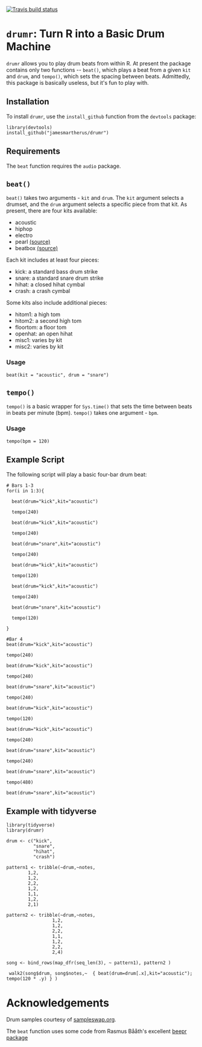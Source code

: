 <!-- badges: start -->
[![Travis build status](https://travis-ci.org/jamesmartherus/drumr.svg?branch=master)](https://travis-ci.org/jamesmartherus/drumr)
<!-- badges: end -->

# `drumr`: Turn R into a Basic Drum Machine

`drumr` allows you to play drum beats from within R. At present the package contains only two functions -- `beat()`, which plays a beat from a given `kit` and `drum`, and `tempo()`, which sets the spacing between beats. Admittedly, this package is basically useless, but it's fun to play with.

## Installation

To install `drumr`, use the `install_github` function from the `devtools` package:

```
library(devtools)
install_github("jamesmartherus/drumr")
```

## Requirements

The `beat` function requires the `audio` package.

## `beat()`

`beat()` takes two arguments - `kit` and `drum`. The `kit` argument selects a drumset, and the `drum` argument selects a specific piece from that kit. As present, there are four kits available:

- acoustic
- hiphop
- electro
- pearl [(source)](https://sampleswap.org/filebrowser-new.php?d=DRUMS+%28FULL+KITS%29%2FREAL+LIVE+KITS%2FPearl+Real+Kit%2F)
- beatbox [(source)](https://sampleswap.org/filebrowser-new.php?d=DRUMS+%28FULL+KITS%29%2FUNUSUAL+KITS+and+FX%2FBeatBox+Male%2F)

Each kit includes at least four pieces:

- kick: a standard bass drum strike
- snare: a standard snare drum strike
- hihat: a closed hihat cymbal
- crash: a crash cymbal

Some kits also include additional pieces:

- hitom1: a high tom
- hitom2: a second high tom
- floortom: a floor tom
- openhat: an open hihat
- misc1: varies by kit
- misc2: varies by kit


### Usage

`beat(kit = "acoustic", drum = "snare")`

## `tempo()`

`tempo()` is a basic wrapper for `Sys.time()` that sets the time between beats in beats per minute (bpm). `tempo()` takes one argument - `bpm`. 

### Usage

`tempo(bpm = 120)`


## Example Script

The following script will play a basic four-bar drum beat: 

```
# Bars 1-3
for(i in 1:3){
  
  beat(drum="kick",kit="acoustic")
  
  tempo(240)
  
  beat(drum="kick",kit="acoustic")
  
  tempo(240)
  
  beat(drum="snare",kit="acoustic")
  
  tempo(240)
  
  beat(drum="kick",kit="acoustic")
  
  tempo(120)
  
  beat(drum="kick",kit="acoustic")
  
  tempo(240)
  
  beat(drum="snare",kit="acoustic")
  
  tempo(120)
  
}

#Bar 4
beat(drum="kick",kit="acoustic")

tempo(240)

beat(drum="kick",kit="acoustic")

tempo(240)

beat(drum="snare",kit="acoustic")

tempo(240)

beat(drum="kick",kit="acoustic")

tempo(120)

beat(drum="kick",kit="acoustic")

tempo(240)

beat(drum="snare",kit="acoustic")

tempo(240)

beat(drum="snare",kit="acoustic")

tempo(480)

beat(drum="snare",kit="acoustic")
```
## Example with tidyverse

```
library(tidyverse)
library(drumr)

drum <- c("kick",
          "snare",
          "hihat",
          "crash")

pattern1 <- tribble(~drum,~notes,
        1,2,
        1,2,
        2,2,
        1,2,
        1,1,
        1,2,
        2,1) 

pattern2 <- tribble(~drum,~notes,
                 1,2,
                 1,2,
                 2,2,
                 1,1,
                 1,2,
                 2,2,
                 2,4) 

song <- bind_rows(map_dfr(seq_len(3), ~ pattern1), pattern2 )

 walk2(song$drum, song$notes,~  { beat(drum=drum[.x],kit="acoustic"); tempo(120 * .y) } )
```

# Acknowledgements

Drum samples courtesy of [sampleswap.org](sampleswap.org). 

The `beat` function uses some code from Rasmus Bååth's excellent [beepr package](https://github.com/rasmusab/beepr)
